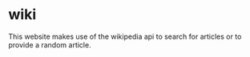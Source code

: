 # wiki

This website makes use of the wikipedia api to search for articles or to provide a random article.
